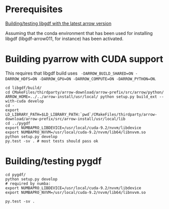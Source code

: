 # Prerequisites

[Building/testing libgdf with the latest arrow version](README-libgdf.md)

Assuming that the conda environment that has been used for installing libgdf (libgdf-arrow011, for instance) has been activated.

# Building pyarrow with CUDA support

This requires that libgdf build uses ` -DARROW_BUILD_SHARED=ON -DARROW_HDFS=ON -DARROW_GPU=ON -DARROW_COMPUTE=ON -DARROW_PYTHON=ON`.
```
cd libgdf/build/
cd CMakeFiles/thirdparty/arrow-download/arrow-prefix/src/arrow/python/
ARROW_HOME=../../arrow-install/usr/local/ python setup.py build_ext --with-cuda develop
cd -
export LD_LIBRARY_PATH=$LD_LIBRARY_PATH:`pwd`/CMakeFiles/thirdparty/arrow-download/arrow-prefix/src/arrow-install/usr/local/lib
cd ../pygdf
export NUMBAPRO_LIBDEVICE=/usr/local/cuda-9.2/nvvm/libdevice
export NUMBAPRO_NVVM=/usr/local/cuda-9.2/nvvm/lib64/libnvvm.so
python setup.py develop
py.test -sv . # most tests should pass ok

```

# Building/testing pygdf

```
cd pygdf/
python setup.py develop
# required by numba:
export NUMBAPRO_LIBDEVICE=/usr/local/cuda-9.2/nvvm/libdevice
export NUMBAPRO_NVVM=/usr/local/cuda-9.2/nvvm/lib64/libnvvm.so

py.test -sv .
```
